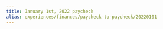 ```yaml
---
title: January 1st, 2022 paycheck
alias: experiences/finances/paycheck-to-paycheck/20220101
---
```

